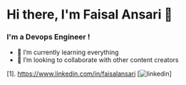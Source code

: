# Hi there, I'm Faisal Ansari 👋
### I'm a Devops Engineer !
- 🌱 I’m currently learning everything 
- 👯 I’m looking to collaborate with other content creators

[1]. https://www.linkedin.com/in/faisalansari
[![linkedin](https://cloud.githubusercontent.com/assets/17016297/18839848/0fc7e74e-83d2-11e6-8c6a-277fc9d6e067.png)]


<!--
**faisal-ops/faisal-ops** is a ✨ _special_ ✨ repository because its `README.md` (this file) appears on your GitHub profile.

Here are some ideas to get you started:

- 🔭 I’m currently working on ...
- 🌱 I’m currently learning ...
- 👯 I’m looking to collaborate on ...
- 🤔 I’m looking for help with ...
- 💬 Ask me about ...
- 📫 How to reach me: ...
- 😄 Pronouns: ...
- ⚡ Fun fact: ...
-->
